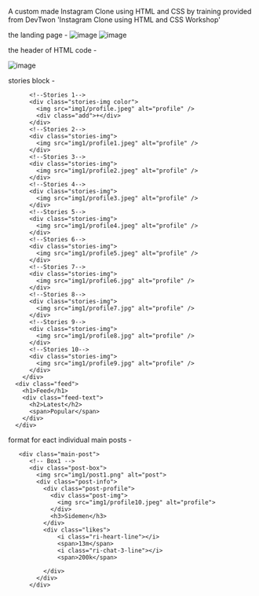 A custom made Instagram Clone using HTML and CSS by training provided from DevTwon 'Instagram Clone using HTML and CSS Workshop'

the landing page -
![image](https://user-images.githubusercontent.com/91583403/218315480-9d2d5182-c618-4b8c-9e7b-ed3f17fc0c4a.png)
![image](https://user-images.githubusercontent.com/91583403/218315902-77c6104b-755e-465c-8db9-bb7f2ebb9900.png)

the header of HTML code - 
      
![image](https://user-images.githubusercontent.com/91583403/218315978-38cea137-ed39-482d-8431-3aacfecdd0c0.png)


    
stories block - 
 
          <!--Stories 1-->
          <div class="stories-img color">
            <img src="img1/profile.jpeg" alt="profile" />
            <div class="add">+</div>
          </div>
          <!--Stories 2-->
          <div class="stories-img">
            <img src="img1/profile1.jpeg" alt="profile" />
          </div>
          <!--Stories 3-->
          <div class="stories-img">
            <img src="img1/profile2.jpeg" alt="profile" />
          </div>
          <!--Stories 4-->
          <div class="stories-img">
            <img src="img1/profile3.jpeg" alt="profile" />
          </div>
          <!--Stories 5-->
          <div class="stories-img">
            <img src="img1/profile4.jpeg" alt="profile" />
          </div>
          <!--Stories 6-->
          <div class="stories-img">
            <img src="img1/profile5.jpeg" alt="profile" />
          </div>
          <!--Stories 7-->
          <div class="stories-img">
            <img src="img1/profile6.jpg" alt="profile" />
          </div>
          <!--Stories 8-->
          <div class="stories-img">
            <img src="img1/profile7.jpg" alt="profile" />
          </div>
          <!--Stories 9-->
          <div class="stories-img">
            <img src="img1/profile8.jpg" alt="profile" />
          </div>
          <!--Stories 10-->
          <div class="stories-img">
            <img src="img1/profile9.jpg" alt="profile" />
          </div>
        </div>
      <div class="feed">
        <h1>Feed</h1>
        <div class="feed-text">
          <h2>Latest</h2>
          <span>Popular</span>
        </div>
      </div>
      
      
format for eact individual main posts -
      
       <div class="main-post">
          <!-- Box1 -->
          <div class="post-box">
            <img src="img1/post1.png" alt="post">
            <div class="post-info">
              <div class="post-profile">
                <div class="post-img">
                  <img src="img1/profile10.jpeg" alt="profile">
                </div>
                <h3>Sidemen</h3>
              </div>
              <div class="likes">
                  <i class="ri-heart-line"></i>
                  <span>13m</span>
                  <i class="ri-chat-3-line"></i>
                  <span>200k</span>
                  
              </div>
            </div>
          </div>
